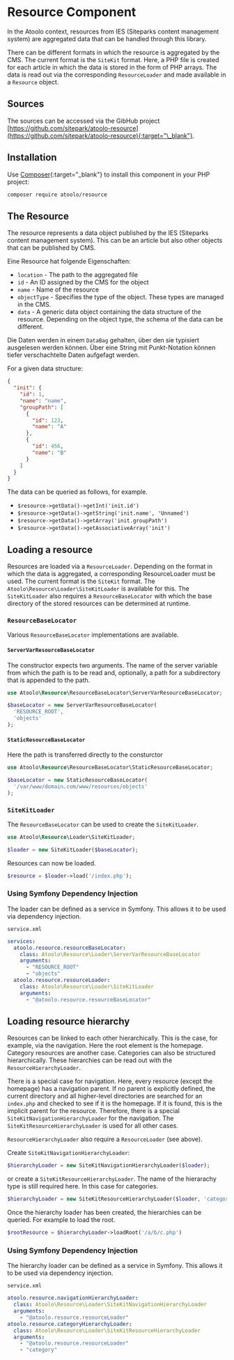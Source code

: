 # Resource Component

In the Atoolo context, resources from IES (Siteparks content management system) are aggregated data that can be handled through this library.

There can be different formats in which the resource is aggregated by the CMS. The current format is the `SiteKit` format. Here, a PHP file is created for each article in which the data is stored in the form of PHP arrays. The data is read out via the corresponding `ResourceLoader` and made available in a `Resource` object.

## Sources

The sources can be accessed via the GibHub project [https://github.com/sitepark/atoolo-resource](https://github.com/sitepark/atoolo-resource){:target="\_blank"}.

## Installation

Use [Composer](https://getcomposer.org/){:target="\_blank"} to install this component in your PHP project:

```sh
composer require atoolo/resource
```

## The Resource

The resource represents a data object published by the IES (Siteparks content management system). This can be an article but also other objects that can be published by CMS.

Eine Resource hat folgende Eigenschaften:

- `location` - The path to the aggregated file
- `id` - An ID assigned by the CMS for the object
- `name` - Name of the resource
- `objectType` - Specifies the type of the object. These types are managed in the CMS.
- `data` - A generic data object containing the data structure of the resource. Depending on the object type, the schema of the data can be different.

Die Daten werden in einem `DataBag` gehalten, über den sie typisiert ausgelesen werden können. Über eine String mit Punkt-Notation können tiefer verschachtelte Daten aufgefagt werden.

For a given data structure:

```json
{
  "init": {
    "id": 1,
    "name": "name",
    "groupPath": [
      {
        "id": 123,
        "name": "A"
      },
      {
        "id": 456,
        "name": "B"
      }
    ]
  }
}
```

The data can be queried as follows, for example.

- `$resource->getData()->getInt('init.id')`
- `$resource->getData()->getString('init.name', 'Unnamed')`
- `$resource->getData()->getArray('init.groupPath')`
- `$resource->getData()->getAssociativeArray('init')`

## Loading a resource

Resources are loaded via a `ResourceLoader`. Depending on the format in which the data is aggregated, a corresponding ResourceLoader must be used. The current format is the `SiteKit` format. The `Atoolo\Resource\Loader\SiteKitLoader` is available for this. The `SiteKitLoader` also requires a `ResourceBaseLocator` with which the base directory of the stored resources can be determined at runtime.

### `ResourceBaseLocator`

Various `ResourceBaseLocator` implementations are available.

#### `ServerVarResourceBaseLocator`

The constructor expects two arguments. The name of the server variable from which the path is to be read and, optionally, a path for a subdirectory that is appended to the path.

```php
use Atoolo\Resource\ResourceBaseLocator\ServerVarResourceBaseLocator;

$baseLocator = new ServerVarResourceBaseLocator(
  'RESOURCE_ROOT',
  'objects'
);
```

#### `StaticResourceBaseLocator`

Here the path is transferred directly to the consturctor

```php
use Atoolo\Resource\ResourceBaseLocator\StaticResourceBaseLocator;

$baseLocator = new StaticResourceBaseLocator(
  '/var/www/domain.com/www/resources/objects'
);
```

### `SiteKitLoader`

The `ResourceBaseLocator` can be used to create the `SiteKitLoader`.

```php
use Atoolo\Resource\Loader\SiteKitLoader;

$loader = new SiteKitLoader($baseLocator);
```

Resources can now be loaded.

```php
$resource = $loader->load('/index.php');
```

### Using Symfony Dependency Injection

The loader can be defined as a service in Symfony. This allows it to be used via dependency injection.

`service.xml`

```yaml
services:
  atoolo.resource.resourceBaseLocator:
    class: Atoolo\Resource\Loader\ServerVarResourceBaseLocator
    arguments:
      - "RESOURCE_ROOT"
      - "objects"
  atoolo.resource.resourceLoader:
    class: Atoolo\Resource\Loader\SiteKitLoader
    arguments:
      - "@atoolo.resource.resourceBaseLocator"
```

## Loading resource hierarchy

Resources can be linked to each other hierarchically. This is the case, for example, via the navigation. Here the root element is the homepage. Category resources are another case. Categories can also be structured hierarchically. These hierarchies can be read out with the `ResourceHierarchyLoader`.

There is a special case for navigation. Here, every resource (except the homepage) has a navigation parent. If no parent is explicitly defined, the current directory and all higher-level directories are searched for an `index.php` and checked to see if it is the homepage. If it is found, this is the implicit parent for the resource. Therefore, there is a special `SiteKitNavigationHierarchyLoader` for the navigation. The `SiteKitResourceHierarchyLoader` is used for all other cases.

`ResourceHierarchyLoader` also require a `ResourceLoader` (see above).

Create `SiteKitNavigationHierarchyLoader`:

```php
$hierarchyLoader = new SiteKitNavigationHierarchyLoader($loader);
```

or create a `SiteKitResourceHierarchyLoader`. The name of the hierarachy type is still required here. In this case for categories.

```php
$hierarchyLoader = new SiteKitResourceHierarchyLoader($loader, 'category');
```

Once the hierarchy loader has been created, the hierarchies can be queried. For example to load the root.

```php
$rootResource = $hierarchyLoader->loadRoot('/a/b/c.php')
```

### Using Symfony Dependency Injection

The hierarchy loader can be defined as a service in Symfony. This allows it to be used via dependency injection.

`service.xml`

```yaml
atoolo.resource.navigationHierarchyLoader:
  class: Atoolo\Resource\Loader\SiteKitNavigationHierarchyLoader
  arguments:
    - "@atoolo.resource.resourceLoader"
atoolo.resource.categoryHierarchyLoader:
  class: Atoolo\Resource\Loader\SiteKitResourceHierarchyLoader
  arguments:
    - "@atoolo.resource.resourceLoader"
    - "category"
```
